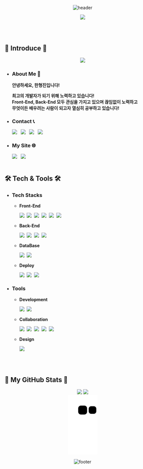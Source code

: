 <div align=center>

 ![header](https://capsule-render.vercel.app/api?type=slice&color=282c34&width=100%&height=300&section=header&text=Hello,%20World!&fontSize=90&fontAlign=60&fontAlignY=37.5&fontColor=FFFFFF&desc=😁HyungJin's%20GitHub%20Profile&descAlign=77&descAlignY=18&animation=twinkling&rotate=19.5&stroke=66CCFF&strokeWidth=3)

  <img src="https://user-images.githubusercontent.com/104360734/172914566-d48bc407-5401-441d-b049-ae66019d93d4.gif" width="70%">

</div>

<br><br>

## 👋 Introduce 👋

<div align='center'>
<img width='40%' src="https://user-images.githubusercontent.com/104360734/224561382-db1d1254-e62d-4c3a-a9a1-7f984eb98e59.png">
</div>
  
- ### About Me 🙋
  <b>
  안녕하세요, 한형진입니다!
  <br>
 
  최고의 개발자가 되기 위해 노력하고 있습니다!
  <br>
  Front-End, Back-End 모두 관심을 가지고 있으며 끊임없이 노력하고
  <br>
  무엇이든 배우려는 사람이 되고자 열심히 공부하고 있습니다!
  <br>
  </b>

- ### Contact 📞
    <a href="mailto:han1210_36@naver.com"><img src="https://img.shields.io/badge/Naver-03C75A?style=for-the-badge&logo=Naver&logoColor=white&link=han1210_36@naver.com"></a>
    &nbsp;
    <a href="mailto:hhj961210@gmail.com"><img src="https://img.shields.io/badge/Gmail-EA4335?style=for-the-badge&logo=Gmail&logoColor=white&link=hhj961210@gmail.com"></a>
    &nbsp;
    <a href='https://www.facebook.com/hyeongjinh1'><img src="https://img.shields.io/badge/HyungJin Han-1877F2?style=for-the-badge&logo=Facebook&logoColor=white"></a>
    &nbsp;
    <a href='https://www.linkedin.com/in/hyungjinhan'><img src="https://img.shields.io/badge/LinkedIn-0A66C2?style=for-the-badge&logo=linkedin&logoColor=white"/></a>
    <br>
 
-  ### My Site 🌐
    <a href='https://velog.io/@hyungjin_han'><img src="https://img.shields.io/badge/Tech Blog-20C997?style=for-the-badge&logo=velog&logoColor=white"></a>
    &nbsp;
    <a href="https://hyungjinhan.vercel.app/"><img src="https://img.shields.io/badge/Portfolio Site-000000?style=for-the-badge&logo=vercel&logoColor=white"/></a>
    &nbsp;
    <br><br>

## 🛠️ Tech & Tools 🛠️

- ### Tech Stacks
  - <b>Front-End</b>
      <br>
      
      <img src="https://img.shields.io/badge/JavaScript-F7DF1E?style=for-the-badge&logo=JavaScript&logoColor=black">&nbsp;
      <img src="https://img.shields.io/badge/React-61DAFB?style=for-the-badge&logo=React&logoColor=black">&nbsp;
      <img src="https://img.shields.io/badge/TypeScript-3178C6?style=for-the-badge&logo=TypeScript&logoColor=white">&nbsp;
      <img src="https://img.shields.io/badge/Electron-47848F?style=for-the-badge&logo=Electron&logoColor=white">&nbsp;
      <img src="https://img.shields.io/badge/Next.js-000000?style=for-the-badge&logo=Next.js&logoColor=white">&nbsp;
      <img src="https://img.shields.io/badge/Tailwind CSS-06B6D4?style=for-the-badge&logo=Tailwind CSS&logoColor=white">
      
  - <b>Back-End</b>
      <br>
      
      <img src="https://img.shields.io/badge/Python-3776AB?style=for-the-badge&logo=Python&logoColor=white">&nbsp;
      <img src="https://img.shields.io/badge/FastAPI-009688?style=for-the-badge&logo=FastAPI&logoColor=white">&nbsp;
      <img src="https://img.shields.io/badge/Socket.io-010101?style=for-the-badge&logo=Socket.io&logoColor=white">&nbsp;
      <img src="https://img.shields.io/badge/Node.js-339933?style=for-the-badge&logo=Node.js&logoColor=white">
      
  - <b>DataBase</b>
      <br>
      
      <img src="https://img.shields.io/badge/Mysql-4479A1?style=for-the-badge&logo=Mysql&logoColor=white">&nbsp;
      <img src="https://img.shields.io/badge/MariaDB-003545?style=for-the-badge&logo=MariaDB&logoColor=white">
      
  - <b>Deploy</b>
      <br>
      
      <img src="https://img.shields.io/badge/Heroku-430098?style=for-the-badge&logo=Heroku&logoColor=white">&nbsp;
      <img src="https://img.shields.io/badge/Vercel-000000?style=for-the-badge&logo=Vercel&logoColor=white">&nbsp;
      <img src="https://img.shields.io/badge/Firebase-FFCA28?style=for-the-badge&logo=Firebase&logoColor=black">
 
- ### Tools
  - <b>Development</b>
      <br>
      
      <img src="https://img.shields.io/badge/VSCode-007ACC?style=for-the-badge&logo=Visual Studio Code&logoColor=white">&nbsp;
      <img src="https://img.shields.io/badge/Mysql Workbench-4479A1?style=for-the-badge&logo=Mysql&logoColor=white">
      
  - <b>Collaboration</b>
      <br>

      <img src="https://img.shields.io/badge/Git-F05032?style=for-the-badge&logo=Git&logoColor=white">&nbsp;
      <a href='https://github.com/HyungJinHan'><img src="https://img.shields.io/badge/GitHub-181717?style=for-the-badge&logo=GitHub&logoColor=white"></a>&nbsp;
      <img src="https://img.shields.io/badge/Slack-4A154B?style=for-the-badge&logo=Slack&logoColor=white">&nbsp;
      <img src="https://img.shields.io/badge/Notion-000000?style=for-the-badge&logo=Notion&logoColor=white">&nbsp;
      <img src="https://img.shields.io/badge/Google Drive-4285F4?style=for-the-badge&logo=Google Drive&logoColor=white">
      
  - <b>Design</b>
      <br>
      
      <img src="https://img.shields.io/badge/Figma-F24E1E?style=for-the-badge&logo=Figma&logoColor=white">
      
      
      <br><br>

## 🌱 My GitHub Stats 🌱

<p align="center">
  <img height="150em" src="https://github-readme-stats.vercel.app/api?username=HyungJinHan&show_icons=true&theme=react&line_height=24&include_all_commits=True&hide_border=True&border_radius=12&show_owner=True">
  <img height="150em" src="https://github-readme-stats.vercel.app/api/top-langs/?username=HyungJinHan&layout=compact&theme=react&langs_count=6&hide_border=True&border_radius=12&show_owner=True">
  <br/>
  
  <a href="https://github.com/Platane/snk" target='_blank'>
    <img align="center" src="https://github.com/HyungJinHan/HyungJinHan/blob/output/github-contribution-grid-snake.svg" />
  </a>
  
<!--   ![](./profile-3d-contrib/profile-green-animate.svg) -->
  
</p>

<div align=center>
 
  ![footer](https://capsule-render.vercel.app/api?type=slice&color=282c34&width=100%&height=300&section=footer&text=Contact%20Me!&fontSize=90&fontAlign=45&fontAlignY=66&fontColor=FFFFFF&desc=😁Thanks%20For%20Reading%20My%20Profile&descAlign=33&descAlignY=80&animation=twinkling&rotate=19.5&stroke=66CCFF&strokeWidth=3)
 
</div>

<!-- https://velog.io/@danmin20/%ED%94%84%EB%A1%A0%ED%8A%B8%EC%97%94%EB%93%9C-%EA%B0%9C%EB%B0%9C%EC%9E%90%EC%9D%98-%ED%8F%AC%ED%8A%B8%ED%8F%B4%EB%A6%AC%EC%98%A4-%EC%9B%B9%EC%82%AC%EC%9D%B4%ED%8A%B8 참고할 만한 포폴  -->
